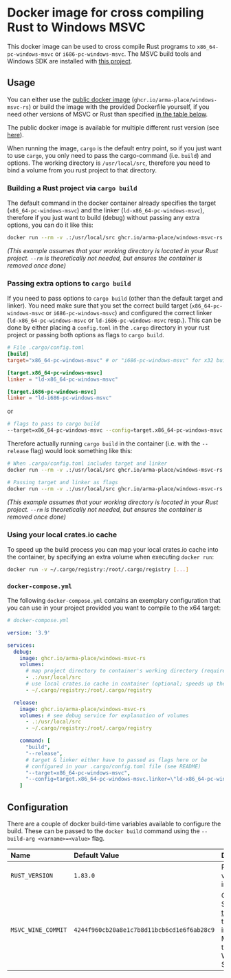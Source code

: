 # Docker image for cross compiling Rust to Windows MSVC

This docker image can be used to cross compile Rust programs to `x86_64-pc-windows-msvc` or `i686-pc-windows-msvc`. The MSVC build tools and Windows SDK are installed with [this project](https://github.com/est31/msvc-wine-rust).

## Usage

You can either use the [public docker image](https://github.com/arma-place/docker-windows-msvc-rs/pkgs/container/windows-msvc-rs) (`ghcr.io/arma-place/windows-msvc-rs`) or build the image with the provided Dockerfile yourself, if you need other versions of MSVC or Rust than specified [in the table below](#configuration).

The public docker image is available for multiple different rust version (see [here](https://github.com/arma-place/docker-windows-msvc-rs/pkgs/container/windows-msvc-rs/versions?filters%5Bversion_type%5D=tagged)).

When running the image, `cargo` is the default entry point, so if you just want to use `cargo`, you only need to pass the cargo-command (i.e. `build`) and options. The working directory is `/usr/local/src`, therefore you need to bind a volume from you rust project to that directory.

### Building a Rust project via `cargo build`
The default command in the docker container already specifies the target (`x86_64-pc-windows-msvc`) and the linker (`ld-x86_64-pc-windows-msvc`), therefore if you just want to build (debug) without passing any extra options, you can do it like this:
```sh
docker run --rm -v .:/usr/local/src ghcr.io/arma-place/windows-msvc-rs
```
_(This example assumes that your working directory is located in your Rust project. `--rm` is theoretically not needed, but ensures the container is removed once done)_

### Passing extra options to `cargo build`
If you need to pass options to `cargo build` (other than the default target and linker). You need make sure that you set the correct build target (`x86_64-pc-windows-msvc` or  `i686-pc-windows-msvc`) and configured the correct linker  (`ld-x86_64-pc-windows-msvc` or `ld-i686-pc-windows-msvc` resp.). This can be done by either placing a `config.toml` in the `.cargo` directory in your rust project or passing both options as flags to `cargo build`.
```toml
# File .cargo/config.toml
[build]
target="x86_64-pc-windows-msvc" # or "i686-pc-windows-msvc" for x32 build

[target.x86_64-pc-windows-msvc]
linker = "ld-x86_64-pc-windows-msvc"

[target.i686-pc-windows-msvc]
linker = "ld-i686-pc-windows-msvc"
```
or
```sh
# flags to pass to cargo build
--target=x86_64-pc-windows-msvc --config=target.x86_64-pc-windows-msvc.linker=\"ld-x86_64-pc-windows-msvc\"
```

Therefore actually running `cargo build` in the container (i.e. with the `--release` flag) would look something like this:
```sh
# When .cargo/config.toml includes target and linker
docker run --rm -v .:/usr/local/src ghcr.io/arma-place/windows-msvc-rs build --release

# Passing target and linker as flags
docker run --rm -v .:/usr/local/src ghcr.io/arma-place/windows-msvc-rs build --release --target=x86_64-pc-windows-msvc --config=target.x86_64-pc-windows-msvc.linker=\"ld-x86_64-pc-windows-msvc\"
```
_(This example assumes that your working directory is located in your Rust project. `--rm` is theoretically not needed, but ensures the container is removed once done)_

### Using your local crates.io cache
To speed up the build process you can map your local crates.io cache into the container, by specifying an extra volume when executing `docker run`:

```sh
docker run -v ~/.cargo/registry:/root/.cargo/registry [...]
```

### `docker-compose.yml`

The following `docker-compose.yml` contains an exemplary configuration that you can use in your project provided you want to compile to the x64 target: 

```yml
# docker-compose.yml

version: '3.9'

services:
  debug:
    image: ghcr.io/arma-place/windows-msvc-rs
    volumes:
      # map project directory to container's working directory (required)
      - .:/usr/local/src
      # use local crates.io cache in container (optional; speeds up the build for local development)
      - ~/.cargo/registry:/root/.cargo/registry

  release:
    image: ghcr.io/arma-place/windows-msvc-rs
    volumes: # see debug service for explanation of volumes
      - .:/usr/local/src
      - ~/.cargo/registry:/root/.cargo/registry

    command: [
      "build",
      "--release",
      # target & linker either have to passed as flags here or be
      # configured in your .cargo/config.toml file (see README)
      "--target=x86_64-pc-windows-msvc",
      "--config=target.x86_64-pc-windows-msvc.linker=\"ld-x86_64-pc-windows-msvc\""
    ]
```

## Configuration

There are a couple of docker build-time variables available to configure the build. These can be passed to the `docker build` command using the `--build-arg <varname>=<value>` flag.

| Name               | Default Value                               | Description                                                                                                                    |
| :------------------| :------------------------------------------ | :----------------------------------------------------------------------------------------------------------------------------- |
| `RUST_VERSION`     | `1.83.0`                                    | Rust version to install                                                                                                        |
| `MSVC_WINE_COMMIT` | `4244f960cb20a8e1c7b8d11bcb6cd1e6f6ab28c9`  | Commit SHA from [this project](https://github.com/est31/msvc-wine-rust) to use to install the MSVC build tools and Windows SDK |
